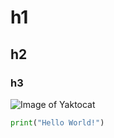 # h1
## h2
### h3

![Image of Yaktocat](https://octodex.github.com/images/yaktocat.png)

```python
print("Hello World!")
```
